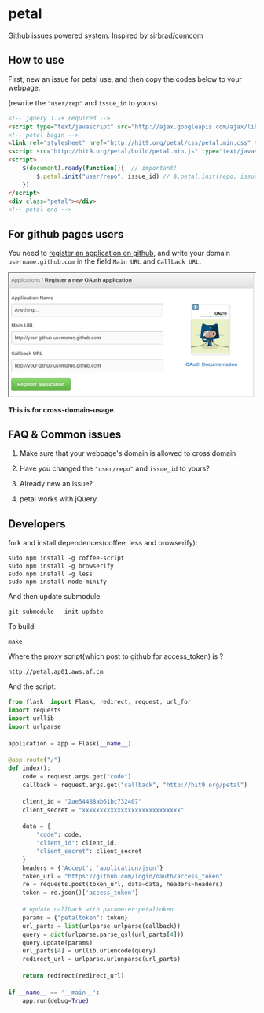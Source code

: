 petal
=====

Github issues powered system. Inspired by [sirbrad/comcom](https://github.com/sirbrad/comcom)

How to use
----------

First, new an issue for petal use, and then copy the codes below to your webpage.

(rewrite the `"user/rep"` and `issue_id` to yours)

```html
<!-- jquery 1.7+ required -->
<script type="text/javascript" src="http://ajax.googleapis.com/ajax/libs/jquery/1.7.2/jquery.min.js"></script>
<!-- petal begin -->
<link rel="stylesheet" href="http://hit9.org/petal/css/petal.min.css" type="text/css" />
<script src="http://hit9.org/petal/build/petal.min.js" type="text/javascript" charset="utf-8"></script>
<script>
    $(document).ready(function(){  // important!
        $.petal.init("user/repo", issue_id) // $.petal.init(repo, issue_id)
    })
</script>
<div class="petal"></div>
<!-- petal end -->
```

For github pages users
----------------------

You need to  [register an application on github](https://github.com/settings/applications/new), and write your domain `username.github.com` in the field `Main URL` and `Callback URL`.

![](screen-shot.png)

**This is for cross-domain-usage.**

FAQ & Common issues
-------------------

1. Make sure that your webpage's domain is allowed to cross domain

2. Have you changed the `"user/repo"` and `issue_id` to yours?

3. Already new an issue?

4. petal works with jQuery.

Developers
----------

fork and install dependences(coffee, less and browserify):

    sudo npm install -g coffee-script
    sudo npm install -g browserify
    sudo npm install -g less
    sudo npm install node-minify

And then update submodule

    git submodule --init update

To build:

    make

Where the proxy script(which post to github for access_token) is ?

    http://petal.ap01.aws.af.cm

And the script:

```python
from flask  import Flask, redirect, request, url_for
import requests
import urllib
import urlparse

application = app = Flask(__name__)

@app.route("/")
def index():
    code = request.args.get("code")
    callback = request.args.get("callback", "http://hit9.org/petal")

    client_id = "2ae54488ab61bc732407"
    client_secret = "xxxxxxxxxxxxxxxxxxxxxxxxxxxx"

    data = {
        "code": code,
        "client_id": client_id,
        "client_secret": client_secret
    }
    headers = {'Accept': 'application/json'}
    token_url = "https://github.com/login/oauth/access_token"
    re = requests.post(token_url, data=data, headers=headers)
    token = re.json()['access_token']

    # update callback with parameter:petaltoken
    params = {"petaltoken": token}
    url_parts = list(urlparse.urlparse(callback))
    query = dict(urlparse.parse_qsl(url_parts[4]))
    query.update(params)
    url_parts[4] = urllib.urlencode(query)
    redirect_url = urlparse.urlunparse(url_parts)

    return redirect(redirect_url)

if __name__ == '__main__':
    app.run(debug=True)
```
